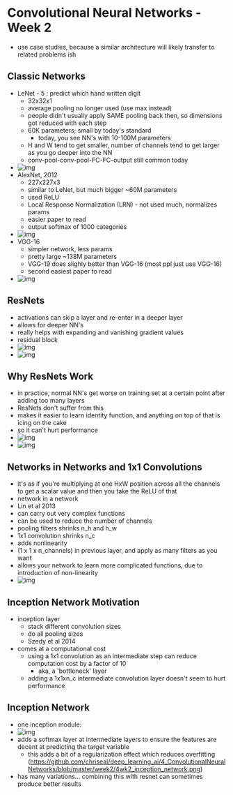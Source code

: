 # Convolutional Neural Networks - Week 2

- use case studies, because a similar architecture will likely transfer to related problems ish

## Classic Networks

- LeNet - 5 : predict which hand written digit
  - 32x32x1
  - average pooling no longer used (use max instead)
  - people didn't usually apply SAME pooling back then, so dimensions got reduced with each step
  - 60K parameters; small by today's standard
    - today, you see NN's with 10-100M parameters
  - H and W tend to get smaller, number of channels tend to get larger as you go deeper into the NN
  - conv-pool-conv-pool-FC-FC-output still common today
- ![img](https://github.com/chriseal/deep_learning_ai/4_ConvolutionalNeuralNetworks/blob/master/week2/4wk2_LeNet.png)
- AlexNet, 2012
  - 227x227x3
  - similar to LeNet, but much bigger ~60M parameters
  - used ReLU
  - Local Response Normalization (LRN) - not used much, normalizes params
  - easier paper to read
  - output softmax of 1000 categories
- ![img](https://github.com/chriseal/deep_learning_ai/4_ConvolutionalNeuralNetworks/blob/master/week2/4wk2_AlexNet.png)
- VGG-16
  - simpler network, less params
  - pretty large ~138M parameters
  - VGG-19 does slighly better than VGG-16 (most ppl just use VGG-16)
  - second easiest paper to read
- ![img](https://github.com/chriseal/deep_learning_ai/4_ConvolutionalNeuralNetworks/blob/master/week2/4wk2_VGG16.png)

## ResNets

- activations can skip a layer and re-enter in a deeper layer
- allows for deeper NN's
- really helps with expanding and vanishing gradient values
- residual block
- ![img](https://github.com/chriseal/deep_learning_ai/4_ConvolutionalNeuralNetworks/blob/master/week2/4wk2_residual_block.png)
- ![img](https://github.com/chriseal/deep_learning_ai/4_ConvolutionalNeuralNetworks/blob/master/week2/4wk2_resNet.png)

## Why ResNets Work

- in practice, normal NN's get worse on training set at a certain point after adding too many layers
- ResNets don't suffer from this
- makes it easier to learn identity function, and anything on top of that is icing on the cake
- so it can't hurt performance
- ![img](https://github.com/chriseal/deep_learning_ai/4_ConvolutionalNeuralNetworks/blob/master/week2/4wk2_resNet_why_work.png)
- ![img](https://github.com/chriseal/deep_learning_ai/4_ConvolutionalNeuralNetworks/blob/master/week2/4wk2_resNet_example.png)

## Networks in Networks and 1x1 Convolutions

- it's as if you're multiplying at one HxW position across all the channels to get a scalar value and then you take the ReLU of that
- network in a network
- Lin et al 2013
- can carry out very complex functions
- can be used to reduce the number of channels
- pooling filters shrinks n_h and h_w
- 1x1 convolution shrinks n_c
- adds nonlinearity
- (1 x 1 x n_channels) in previous layer, and apply as many filters as you want
- allows your network to learn more complicated functions, due to introduction of non-linearity 
- ![img](https://github.com/chriseal/deep_learning_ai/4_ConvolutionalNeuralNetworks/blob/master/week2/4wk2_1x1_conv.png)

## Inception Network Motivation

- inception layer
  - stack different convolution sizes
  - do all pooling sizes
  - Szedy et al 2014
- comes at a computational cost
  - using a 1x1 convolution as an intermediate step can reduce computation cost by a factor of 10
    - aka, a 'bottleneck' layer
  - adding a 1x1xn_c intermediate convolution layer doesn't seem to hurt performance
  
## Inception Network

- one inception module:
- ![img](https://github.com/chriseal/deep_learning_ai/4_ConvolutionalNeuralNetworks/blob/master/week2/4wk2_inception_module.png)
- adds a softmax layer at intermediate layers to ensure the features are decent at predicting the target variable
  - this adds a bit of a regularization effect which reduces overfitting
(https://github.com/chriseal/deep_learning_ai/4_ConvolutionalNeuralNetworks/blob/master/week2/4wk2_inception_network.png)
- has many variations... combining this with resnet can sometimes produce better results








